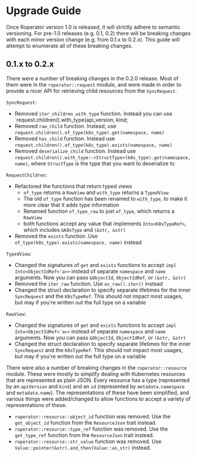 # Upgrade Guide

Once Roperator version 1.0 is released, it will strictly adhere to semantic versioning. For pre-1.0 releases (e.g. 0.1, 0.2) there will be breaking changes with each minor version change (e.g. from 0.1.x to 0.2.x). This guide will attempt to enumerate all of these breaking changes.

## 0.1.x to 0.2.x

There were a number of breaking changes in the 0.2.0 release. Most of them were in the `roperator::request` module, and were made in order to provide a nicer API for retrieving child resources from the `SyncRequest`.

`SyncRequest`:

- Removed `iter_children_with_type` function. Instead you can use `request.children().with_type(api_version, kind;
- Removed `raw_child` function. Instead, use `request.children().of_type(k8s_type).get(namespace, name)`
- Removed `has_child` function. Instead use `request.children().of_type(k8s_type).exists(namespace, name)`
- Removed `deserialize_child` function. Instead use `request.children().with_type::<StructType>(k8s_type).get(namespace, name)`, where `StructType` is the type that you want to deserialize to

`RequestChildren`:

- Refactored the functions that return typed views
    - `of_type` returns a `RawView` and `with_type` returns a `TypedView`
    - The old `of_type` function has been renamed to `with_type`, to make it more clear that it adds type information
    - Renamed function `of_type_raw` to just `of_type`, which returns a `RawView`
    - both functions accept any value that implements `Into<K8sTypeRef>`, which includes `&K8sType` and `(&str, &str)`
- Removed the `exists` function. Use `of_type(k8s_type).exists(namespace, name)` instead

`TypedView`:

- Changed the signatures of `get` and `exists` functions to accept `impl Into<ObjectIdRef<'a>>` instead of separate `namespace` and `name` arguments. Now you can pass `&ObjectId`, `ObjectIdRef`, or `(&str, &str)`
- Removed the `iter_raw` function. Use `as_raw().iter()` instead
- Changed the struct declaration to specify separate lifetimes for the inner `SyncRequest` and the `K8sTypeRef`. This should not impact most usages, but may if you're written out the full type on a variable

`RawView`:

- Changed the signatures of `get` and `exists` functions to accept `impl Into<ObjectIdRef<'a>>` instead of separate `namespace` and `name` arguments. Now you can pass `&ObjectId`, `ObjectIdRef`, or `(&str, &str)`
- Changed the struct declaration to specify separate lifetimes for the inner `SyncRequest` and the `K8sTypeRef`. This should not impact most usages, but may if you're written out the full type on a variable

There were also a number of breaking changes in the `roperator::resource` module. These were mostly to simplify dealing with Kubernetes resources that are represented as plain JSON. Every resource has a type (represented by an `apiVersion` and `kind`) and an `id` (represented by `metadata.namespace` and `metadata.name`). The representations of these have been simplified, and various things were added/changed to allow functions to accept a variety of representations of these.

- `roperator::resource::object_id` function was removed. Use the `get_object_id` function from the `ResourceJson` trait instead.
- `roperator::resource::type_ref` function was removed. Use the `get_type_ref` function from the `ResourceJson` trait instead.
- `roperator::resource::str_value` function was removed. Use `Value::pointer(&str).and_then(Value::as_str)` instead.

